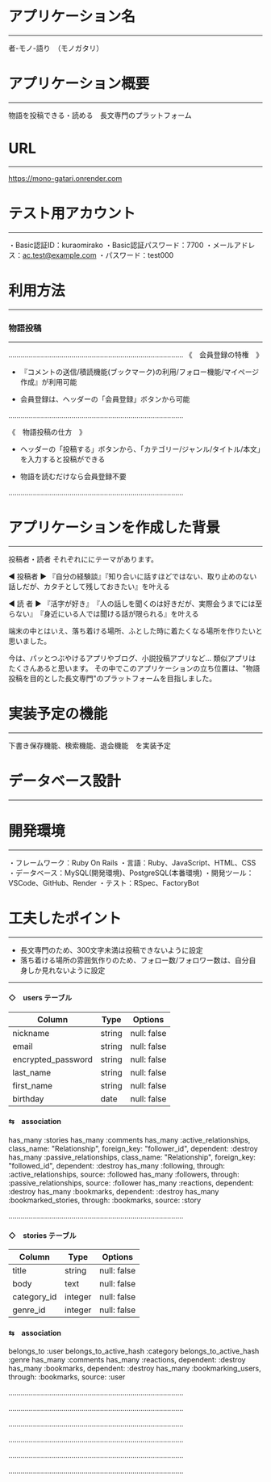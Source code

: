 # アプリケーション名
---
者-モノ-語り　（モノガタリ）

# アプリケーション概要
---
物語を投稿できる・読める　長文専門のプラットフォーム

# URL
---
https://mono-gatari.onrender.com

# テスト用アカウント
---
・Basic認証ID：kuraomirako
・Basic認証パスワード：7700
・メールアドレス：ac.test@example.com
・パスワード：test000

# 利用方法
---
### 物語投稿
---
......................................................................................
《　会員登録の特権　》
- 『コメントの送信/積読機能(ブックマーク)の利用/フォロー機能/マイページ作成』が利用可能

- 会員登録は、ヘッダーの「会員登録」ボタンから可能

......................................................................................

《　物語投稿の仕方　》
- ヘッダーの「投稿する」ボタンから、「カテゴリー/ジャンル/タイトル/本文」を入力すると投稿ができる


- 物語を読むだけなら会員登録不要

......................................................................................

# アプリケーションを作成した背景
---
投稿者・読者 それぞれににテーマがあります。

◀︎ 投稿者 ▶︎
『自分の経験談』『知り合いに話すほどではない、取り止めのない話しだが、カタチとして残しておきたい』を叶える

◀︎ 読 者 ▶︎
『活字が好き』　『人の話しを聞くのは好きだが、実際会うまでには至らない』　『身近にいる人では聞ける話が限られる』を叶える

端末の中とはいえ、落ち着ける場所、ふとした時に着たくなる場所を作りたいと思いました。

今は、パッとつぶやけるアプリやブログ、小説投稿アプリなど... 類似アプリはたくさんあると思います。
その中でこのアプリケーションの立ち位置は、"物語投稿を目的とした長文専門"のプラットフォームを目指しました。


# 実装予定の機能
---
下書き保存機能、検索機能、退会機能　を実装予定

# データベース設計
---


# 開発環境
---
・フレームワーク：Ruby On Rails
・言語：Ruby、JavaScript、HTML、CSS
・データベース：MySQL(開発環境)、PostgreSQL(本番環境)
・開発ツール：VSCode、GitHub、Render
・テスト：RSpec、FactoryBot


# 工夫したポイント
---
- 長文専門のため、300文字未満は投稿できないように設定
- 落ち着ける場所の雰囲気作りのため、フォロー数/フォロワー数は、自分自身しか見れないように設定
---


#### ◇　users テーブル
| Column             | Type   | Options     |
| ------------------ | ------ | ----------- |
| nickname           | string | null: false |
| email              | string | null: false |
| encrypted_password | string | null: false |
| last_name          | string | null: false |
| first_name         | string | null: false |
| birthday           | date   | null: false |

#### ⇆　association
has_many :stories
has_many :comments
has_many :active_relationships, class_name: "Relationship", foreign_key: "follower_id", dependent: :destroy
has_many :passive_relationships, class_name: "Relationship", foreign_key: "followed_id", dependent: :destroy
has_many :following, through: :active_relationships, source: :followed
has_many :followers, through: :passive_relationships, source: :follower
has_many :reactions, dependent: :destroy
has_many :bookmarks, dependent: :destroy
has_many :bookmarked_stories, through: :bookmarks, source: :story

......................................................................................

#### ◇　stories テーブル
| Column             | Type   | Options     |
| ------------------ | ------ | ----------- |
| title       | string  | null: false |
| body        | text    | null: false |
| category_id | integer | null: false |
| genre_id    | integer | null: false |

#### ⇆　association
belongs_to :user
belongs_to_active_hash :category
belongs_to_active_hash :genre
has_many :comments
has_many :reactions, dependent: :destroy
has_many :bookmarks, dependent: :destroy
has_many :bookmarking_users, through: :bookmarks, source: :user

......................................................................................





......................................................................................


......................................................................................

......................................................................................

......................................................................................

......................................................................................
